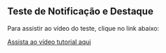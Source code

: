 ## Teste de Notificação e Destaque

Para assistir ao vídeo do teste, clique no link abaixo:

[Assista ao vídeo tutorial aqui](https://drive.google.com/file/d/1E_nzv98XJbEL2A6SSnYDgG7wn5bPZmee/view?usp=sharing)
